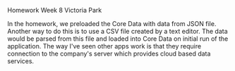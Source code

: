 Homework Week 8   Victoria Park

In the homework, we preloaded the Core Data with data from JSON file.
Another way to do this is to use a CSV file created by a text editor. The data 
would be parsed from this file and loaded into Core Data on initial run of the 
application. The way I've seen other apps work is that they require connection 
to the company's server which provides cloud based data services. 
